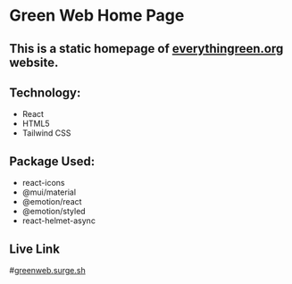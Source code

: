 # Green Web Home Page

## This is a static homepage of [everythingreen.org](https://everythinggreen.org) website.

## Technology:
-  React
-  HTML5
-  Tailwind CSS

## Package Used:
-  react-icons
-  @mui/material
-  @emotion/react
-  @emotion/styled
-  react-helmet-async

## Live Link
#[greenweb.surge.sh](https://greenweb.surge.sh)
